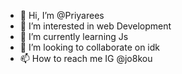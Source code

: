 - 👋 Hi, I’m @Priyarees
- 👀 I’m interested in web Development
- 🌱 I’m currently learning Js
- 💞️ I’m looking to collaborate on idk
- 📫 How to reach me IG @jo8kou

<!---
Priyarees/Priyarees is a ✨ special ✨ repository because its `README.md` (this file) appears on your GitHub profile.
You can click the Preview link to take a look at your changes.
--->

